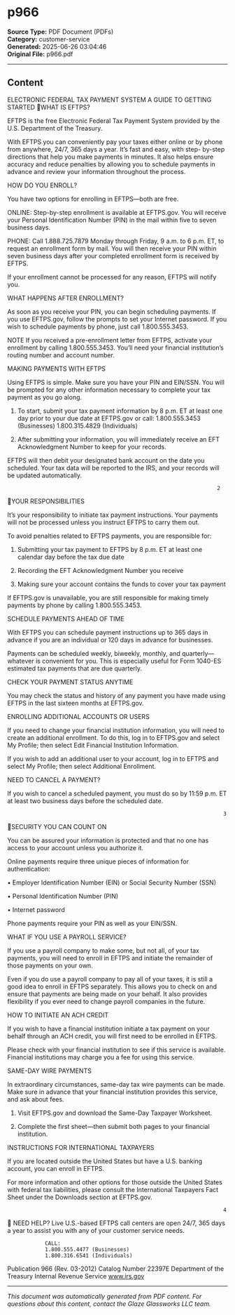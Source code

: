 ﻿# p966

**Source Type:** PDF Document (PDFs)  
**Category:** customer-service  
**Generated:** 2025-06-26 03:04:46  
**Original File:** p966.pdf

---

## Content

ELECTRONIC FEDERAL TAX PAYMENT SYSTEM
A GUIDE TO GETTING STARTED
WHAT IS EFTPS?

EFTPS is the free Electronic Federal Tax Payment System provided by the U.S. Department of the Treasury.

With EFTPS you can conveniently pay your taxes either online or by phone from anywhere, 24/7, 365 days a year. It’s fast and easy, with step-
by-step directions that help you make payments in minutes. It also helps ensure accuracy and reduce penalties by allowing you to schedule
payments in advance and review your information throughout the process.



HOW DO YOU ENROLL?

You have two options for enrolling in EFTPS—both are free.

ONLINE:
  Step-by-step enrollment is available at EFTPS.gov. You will receive your Personal Identification Number (PIN) in the mail
  within five to seven business days.

PHONE:
  Call 1.888.725.7879 Monday through Friday, 9 a.m. to 6 p.m. ET, to request an enrollment form by mail. You will
  then receive your PIN within seven business days after your completed enrollment form is received by EFTPS.

If your enrollment cannot be processed for any reason, EFTPS will notify you.



WHAT HAPPENS AFTER ENROLLMENT?

As soon as you receive your PIN, you can begin scheduling payments. If you use EFTPS.gov, follow the prompts to set your Internet
password. If you wish to schedule payments by phone, just call 1.800.555.3453.


NOTE
If you received a pre-enrollment letter from EFTPS, activate your enrollment by calling 1.800.555.3453. You’ll need your financial
institution’s routing number and account number.




MAKING PAYMENTS WITH EFTPS

Using EFTPS is simple. Make sure you have your PIN and EIN/SSN. You will be prompted for any other information necessary to complete
your tax payment as you go along.

  1. To start, submit your tax payment information by 8 p.m. ET at least one day prior to your due date at EFTPS.gov or call:
     1.800.555.3453 (Businesses)
     1.800.315.4829 (Individuals)

  2. After submitting your information, you will immediately receive an EFT Acknowledgment Number to keep for your records.

EFTPS will then debit your designated bank account on the date you scheduled. Your tax data will be reported to the IRS, and your records
will be updated automatically.




                                                                       2
YOUR RESPONSIBILITIES

It’s your responsibility to initiate tax payment instructions. Your payments will not be processed unless you instruct EFTPS to carry them out.

To avoid penalties related to EFTPS payments, you are responsible for:

   1. Submitting your tax payment to EFTPS by 8 p.m. ET at least one calendar day before the tax due date

   2. Recording the EFT Acknowledgment Number you receive

   3. Making sure your account contains the funds to cover your tax payment

If EFTPS.gov is unavailable, you are still responsible for making timely payments by phone by calling 1.800.555.3453.




SCHEDULE PAYMENTS AHEAD OF TIME

With EFTPS you can schedule payment instructions up to 365 days in advance if you are an individual or 120 days in advance for
businesses.

Payments can be scheduled weekly, biweekly, monthly, and quarterly—whatever is convenient for you. This is especially useful for Form
1040-ES estimated tax payments that are due quarterly.




CHECK YOUR PAYMENT STATUS ANYTIME

You may check the status and history of any payment you have made using EFTPS in the last sixteen months at EFTPS.gov.




ENROLLING ADDITIONAL ACCOUNTS OR USERS

If you need to change your financial institution information, you will need to create an additional enrollment. To do this,
log in to EFTPS.gov and select My Profile; then select Edit Financial Institution Information.

If you wish to add an additional user to your account, log in to EFTPS and select My Profile; then select
Additional Enrollment.



NEED TO CANCEL A PAYMENT?

If you wish to cancel a scheduled payment, you must do so by 11:59 p.m. ET at least two business days before the scheduled date.




                                                                         3
SECURITY YOU CAN COUNT ON

You can be assured your information is protected and that no one has access to your account unless you authorize it.

Online payments require three unique pieces of information for authentication:

   • Employer Identification Number (EIN) or Social Security Number (SSN)

   • Personal Identification Number (PIN)

   • Internet password

Phone payments require your PIN as well as your EIN/SSN.


WHAT IF YOU USE A PAYROLL SERVICE?

If you use a payroll company to make some, but not all, of your tax payments, you will need to enroll in EFTPS and initiate the remainder of
those payments on your own.

Even if you do use a payroll company to pay all of your taxes, it is still a good idea to enroll in EFTPS separately. This allows you to check
on and ensure that payments are being made on your behalf. It also provides flexibility if you ever need to change payroll companies in the
future.



HOW TO INITIATE AN ACH CREDIT

If you wish to have a financial institution initiate a tax payment on your behalf through an ACH credit, you will first need to be enrolled in
EFTPS.

Please check with your financial institution to see if this service is available. Financial institutions may charge you a fee for using this
service.



SAME-DAY WIRE PAYMENTS

In extraordinary circumstances, same-day tax wire payments can be made. Make sure in advance that your financial institution provides this
service, and ask about fees.

   1. Visit EFTPS.gov and download the Same-Day Taxpayer Worksheet.

   2. Complete the first sheet—then submit both pages to your financial institution.




INSTRUCTIONS FOR INTERNATIONAL TAXPAYERS

If you are located outside the United States but have a U.S. banking account, you can enroll in EFTPS.

For more information and other options for those outside the United States with federal tax liabilities, please consult the International
Taxpayers Fact Sheet under the Downloads section at EFTPS.gov.


                                                                         4
                                           NEED HELP?
                Live U.S.-based EFTPS call centers are open 24/7, 365 days a year to assist you with any of
                your customer service needs.

                CALL:
                1.800.555.4477 (Businesses)
                1.800.316.6541 (Individuals)




Publication 966 (Rev. 03-2012) Catalog Number 22397E Department of the Treasury Internal Revenue Service www.irs.gov

---

*This document was automatically generated from PDF content. For questions about this content, contact the Glaze Glassworks LLC team.*
